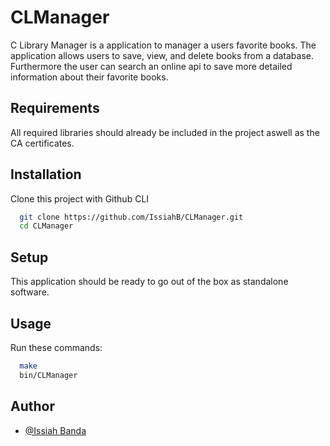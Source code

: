 
# CLManager

C Library Manager is a application to manager a users favorite books. The application allows users to save, view, and delete books from a database. Furthermore the user can search an online api to save more detailed information about their favorite books. 




## Requirements
All required libraries should already be included in the project aswell as the CA certificates.

## Installation

Clone this project with Github CLI

```bash
  git clone https://github.com/IssiahB/CLManager.git
  cd CLManager
```

## Setup
This application should be ready to go out of the box as standalone software.

## Usage
Run these commands:
```bash
  make
  bin/CLManager
```

## Author

- [@Issiah Banda](https://www.github.com/IssiahB)

